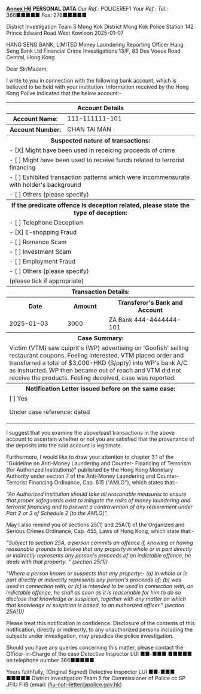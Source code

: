 **<u>Annex H6</u>**
**PERSONAL DATA**
*Our Ref.:* POLICEREF1
*Your Ref.:* 
*Tel.:* 366■■■■■
*Fax:* 278■■■■■

District Investigation Team 5
Mong Kok District
Mong Kok Police Station
142 Prince Edward Road West
Kowloon
2025-01-07

HANG SENG BANK, LIMITED
Money Laundering Reporting Officer
Hang Seng Bank Ltd
Financial Crime Investigations
13/F, 83 Des Voeux Road Central,
Hong Kong

Dear Sir/Madam,

I write to you in connection with the following bank account, which is believed to be held with your institution. Information received by the Hong Kong Polive indicated that the below account:-

<table>
<thead><tr><th colspan='3'>Account Details</th></tr></thead>
<tbody>
<tr><th>Account Name:</th><td colspan='2'>111-111111-101</td></tr><tr><th>Account Number:</th><td colspan='2'>CHAN TAI MAN</td></tr>
<tr><th colspan='3'>Suspected nature of transactions:</th><tr><tr><td colspan='3'> - [X] Might have been used in receicing proceeds of crime</td></tr><tr><td colspan='3'> - [ ] Might have been used to receive funds related to terrorist financing</td></tr><tr><td colspan='3'> - [ ] Exhibited transaction patterns which were incommensurate with holder's background</td></tr><tr><td colspan='3'> - [ ] Others (please specify) </td></tr>
<tr><th colspan='3'>If the predicate offence is deception related, please state the type of deception:</th><tr><tr><td colspan='3'> - [ ] Telephone Deception</td></tr><tr><td colspan='3'> - [X] E-shopping Fraud</td></tr><tr><td colspan='3'> - [ ] Romance Scam</td></tr><tr><td colspan='3'> - [ ] Investment Scam</td></tr><tr><td colspan='3'> - [ ] Employment Fraud</td></tr><tr><td colspan='3'> - [ ] Others (please specify) </td></tr><tr><td colspan='3'>(please tick if appropriate)</td></tr>
<tr><th colspan='3'>Transaction Details:</th><tr><tr><th>Date</th><th>Amount</th><th>Transferor's Bank and Account</th></tr>
<tr><td>2025-01-03</td><td>3000</td><td>ZA Bank 444-4444444-101</td></tr>
<tr><th colspan='3'>Case Summary:</th></tr><tr><td colspan='3'>Victim (VTM) saw culprit's (WP) advertising on 'Goofish' selling restaurant coupons. Feeling interested, VTM placed order and transferred a total of $3,000-HKD (S/ppty) into WP's bank A/C as instructed. WP then became out of reach and VTM did not receive the products. Feeling deceived, case was reported.</td></tr>
<tr><th colspan='3'>Notification Letter issued before on the same case:</th></tr><tr><td colspan='3'> [ ] Yes

Under case reference: dated </td></tr>
</tbody>
</table>

I suggest that you examine the above/past transactions in the above account to ascertain whether or not you are satisfied that the provenance of the deposits into the said account is legitimate.

Furthermore, I would like to draw your attention to chapter 3.1 of the "Guideline on Anti-Money Laundering and Counter- Financing of Terrorism (for Authorized Institutions)" published by the Hong Kong Monetary Authority under section 7 of the Anti-Money Laundering and Counter-Terrorist Financing Ordinance, Cap. 615 ("AMLO"), which states that:-

*"An Authorized Institution should take all reasonable measures to ensure that proper safeguards exist to mitigate the risks of money laundering and terrorist financing and to prevent a contravention of any requirement under Part 2 or 3 of Schedule 2 [to the AMLO]".*

May I also remind you of sections 25(1) and 25A(1) of the Organized and Serious Crimes Ordinance, Cap. 455, Laws of Hong Kong, which state that:-

*"Subject to section 25A, a person commits an offence if, knowing or having reasonable grounds to believe that any property in whole or in part directly or indirectly represents any person's proceeds of an indictable offence, he deals with that property. " (section 25(1))*

*\"Where a person knows or suspects that any property:-
(a) in whole or in part directly or indirectly represents any person's proceeds of;
(b) was used in connection with; or
(c) is intended to be used in connection with,
an indictable offence, he shall as soon as it is reasonable for him to do so disclose that knowledge or suspicion, together with any matter on which that knowledge or suspicion is based, to an authorized officer.\" (section 25A(1))*

Please treat this notification in confidence. Disclosure of the contents of this notification, directly or indirectly, to any unauthorized persons including the subjects under investigation, may prejudice the police investigation.

Should you have any queries concerning this matter, please contact the Officer-in-Charge of the case Detective Inspector LUI ■■-■■■ ■■■■■ on telephone number 366■■■■■

Yours faithfully,
(Original Signed)
Detective Inspector LUI ■■-■■■ ■■■■■
District investigation Team 5
for Commissioner of Police
cc SP JFIU FIIB
(email: jfiu-noti-letter@police.gov.hk)